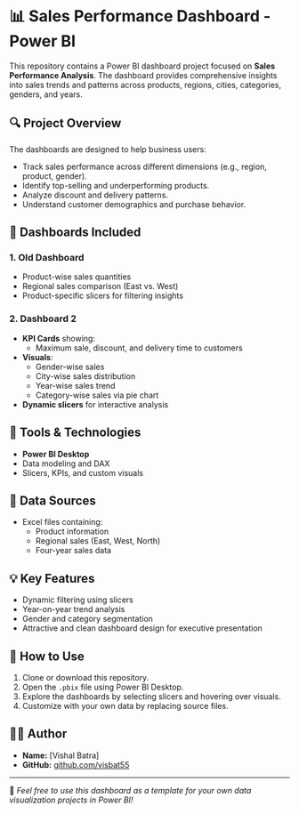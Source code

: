 # 📊 Sales Performance Dashboard - Power BI

This repository contains a Power BI dashboard project focused on **Sales Performance Analysis**. The dashboard provides comprehensive insights into sales trends and patterns across products, regions, cities, categories, genders, and years.

## 🔍 Project Overview

The dashboards are designed to help business users:
- Track sales performance across different dimensions (e.g., region, product, gender).
- Identify top-selling and underperforming products.
- Analyze discount and delivery patterns.
- Understand customer demographics and purchase behavior.

## 📌 Dashboards Included

### 1. **Old Dashboard**
- Product-wise sales quantities
- Regional sales comparison (East vs. West)
- Product-specific slicers for filtering insights

### 2. **Dashboard 2**
- **KPI Cards** showing:
  - Maximum sale, discount, and delivery time to customers
- **Visuals**:
  - Gender-wise sales
  - City-wise sales distribution
  - Year-wise sales trend
  - Category-wise sales via pie chart
- **Dynamic slicers** for interactive analysis

## 🧰 Tools & Technologies

- **Power BI Desktop**
- Data modeling and DAX
- Slicers, KPIs, and custom visuals

## 📁 Data Sources

- Excel files containing:
  - Product information
  - Regional sales (East, West, North)
  - Four-year sales data

## 💡 Key Features

- Dynamic filtering using slicers
- Year-on-year trend analysis
- Gender and category segmentation
- Attractive and clean dashboard design for executive presentation

## 🚀 How to Use

1. Clone or download this repository.
2. Open the `.pbix` file using Power BI Desktop.
3. Explore the dashboards by selecting slicers and hovering over visuals.
4. Customize with your own data by replacing source files.



## 🧑‍💻 Author

- **Name:** [Vishal Batra]
- **GitHub:** [github.com/visbat55](https://github.com/visbat55)

---

📝 *Feel free to use this dashboard as a template for your own data visualization projects in Power BI!*
